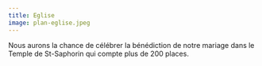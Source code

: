 ```yaml
---
title: Eglise
image: plan-eglise.jpeg
---
```


Nous aurons la chance de célébrer la bénédiction de notre mariage dans le Temple de St-Saphorin qui compte plus de 200 places.
